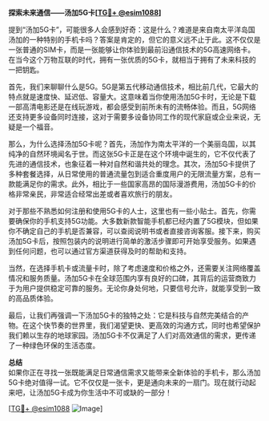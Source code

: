 **探索未来通信——汤加5G卡[[TG💪+ @esim1088](https://t.me/s/esim1088)]**

提到“汤加5G卡”，可能很多人会感到好奇：这是什么？难道是来自南太平洋岛国汤加的一种特别的手机卡吗？答案是肯定的，但它的意义远不止于此。这不仅仅是一张普通的SIM卡，而是一张能够让你体验到最前沿通信技术的5G高速网络卡。在当今这个万物互联的时代，拥有一张优质的5G卡，就相当于拥有了未来科技的一把钥匙。

首先，我们来聊聊什么是5G。5G是第五代移动通信技术，相比前几代，它最大的特点就是速度快、延迟低、容量大。这意味着当你使用汤加5G卡时，无论是下载一部高清电影还是在线玩游戏，都会感受到前所未有的流畅体验。而且，5G网络还支持更多设备同时连接，这对于需要多设备协同工作的现代家庭或企业来说，无疑是一个福音。

那么，为什么选择汤加5G卡呢？首先，汤加作为南太平洋的一个美丽岛国，以其纯净的自然环境闻名于世。而这张5G卡正是在这个环境中诞生的，它不仅代表了先进的通信技术，也象征着一种对自然和谐共处的理念。其次，汤加5G卡提供了多种套餐选择，从日常使用的普通流量包到适合重度用户的无限流量方案，总有一款能满足你的需求。此外，相比于一些国家高昂的国际漫游费用，汤加5G卡的价格非常亲民，非常适合经常出差或者喜欢旅行的朋友。

对于那些不熟悉如何注册和使用5G卡的人士，这里也有一些小贴士。首先，你需要确保你的手机支持5G功能。大多数新款智能手机都已经内置了5G模块，但如果你不确定自己的手机是否兼容，可以查阅说明书或者直接咨询客服。接下来，购买汤加5G卡后，按照包装内的说明进行简单的激活步骤即可开始享受服务。如果遇到任何问题，也可以通过官方渠道获得及时的帮助和支持。

当然，在选择手机卡或流量卡时，除了考虑速度和价格之外，还需要关注网络覆盖情况和服务质量。汤加5G卡在全球范围内享有良好的口碑，其背后的运营商致力于为用户提供稳定可靠的服务。无论你身处何地，只要信号允许，就能享受到一致的高品质体验。

最后，让我们再强调一下汤加5G卡的独特之处：它是科技与自然完美结合的产物。在这个快节奏的世界里，我们渴望更快、更高效的沟通方式，同时也希望保护我们赖以生存的地球家园。汤加5G卡不仅满足了人们对高效通信的需求，更传递了一种绿色环保的生活态度。

**总结**  
如果你正在寻找一张既能满足日常通信需求又能带来全新体验的手机卡，那么汤加5G卡绝对值得一试。它不仅仅是一张卡，更是通向未来的一扇门。现在就行动起来吧，让汤加5G卡成为你生活中不可或缺的一部分！

[[TG💪+ @esim1088](https://t.me/s/esim1088) ![Image](https://i.postimg.cc/4NQfJmqS/Snipaste-2025-05-13-00-14-12.png)]